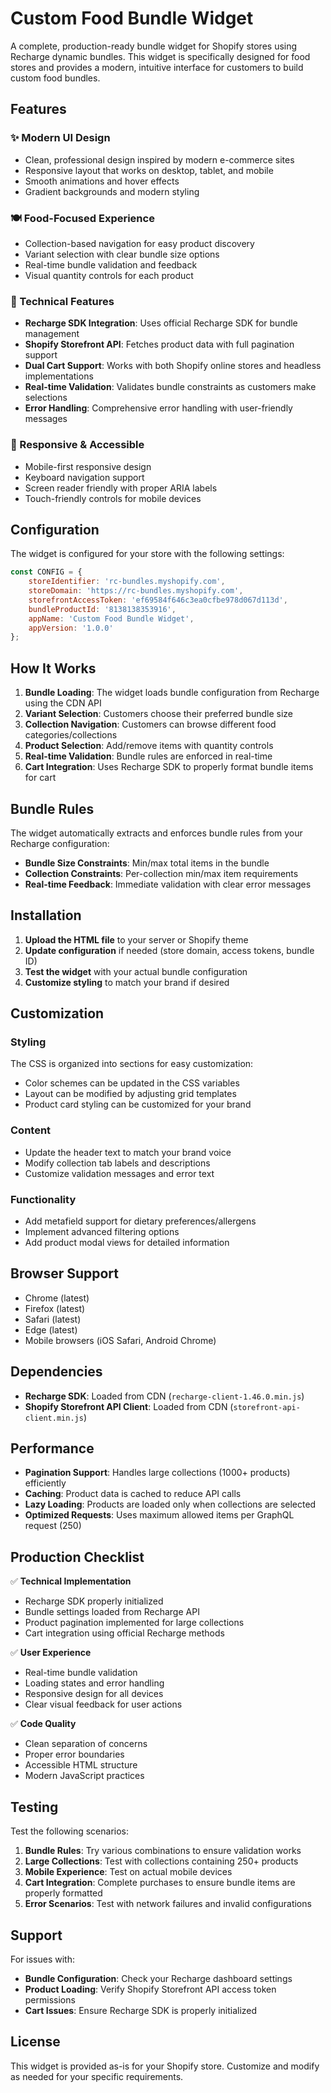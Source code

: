# Custom Food Bundle Widget

A complete, production-ready bundle widget for Shopify stores using Recharge dynamic bundles. This widget is specifically designed for food stores and provides a modern, intuitive interface for customers to build custom food bundles.

## Features

### ✨ Modern UI Design
- Clean, professional design inspired by modern e-commerce sites
- Responsive layout that works on desktop, tablet, and mobile
- Smooth animations and hover effects
- Gradient backgrounds and modern styling

### 🍽️ Food-Focused Experience
- Collection-based navigation for easy product discovery
- Variant selection with clear bundle size options
- Real-time bundle validation and feedback
- Visual quantity controls for each product

### 🔧 Technical Features
- **Recharge SDK Integration**: Uses official Recharge SDK for bundle management
- **Shopify Storefront API**: Fetches product data with full pagination support
- **Dual Cart Support**: Works with both Shopify online stores and headless implementations
- **Real-time Validation**: Validates bundle constraints as customers make selections
- **Error Handling**: Comprehensive error handling with user-friendly messages

### 📱 Responsive & Accessible
- Mobile-first responsive design
- Keyboard navigation support
- Screen reader friendly with proper ARIA labels
- Touch-friendly controls for mobile devices

## Configuration

The widget is configured for your store with the following settings:

```javascript
const CONFIG = {
    storeIdentifier: 'rc-bundles.myshopify.com',
    storeDomain: 'https://rc-bundles.myshopify.com',
    storefrontAccessToken: 'ef69584f646c3ea0cfbe978d067d113d',
    bundleProductId: '8138138353916',
    appName: 'Custom Food Bundle Widget',
    appVersion: '1.0.0'
};
```

## How It Works

1. **Bundle Loading**: The widget loads bundle configuration from Recharge using the CDN API
2. **Variant Selection**: Customers choose their preferred bundle size
3. **Collection Navigation**: Customers can browse different food categories/collections
4. **Product Selection**: Add/remove items with quantity controls
5. **Real-time Validation**: Bundle rules are enforced in real-time
6. **Cart Integration**: Uses Recharge SDK to properly format bundle items for cart

## Bundle Rules

The widget automatically extracts and enforces bundle rules from your Recharge configuration:

- **Bundle Size Constraints**: Min/max total items in the bundle
- **Collection Constraints**: Per-collection min/max item requirements
- **Real-time Feedback**: Immediate validation with clear error messages

## Installation

1. **Upload the HTML file** to your server or Shopify theme
2. **Update configuration** if needed (store domain, access tokens, bundle ID)
3. **Test the widget** with your actual bundle configuration
4. **Customize styling** to match your brand if desired

## Customization

### Styling
The CSS is organized into sections for easy customization:
- Color schemes can be updated in the CSS variables
- Layout can be modified by adjusting grid templates
- Product card styling can be customized for your brand

### Content
- Update the header text to match your brand voice
- Modify collection tab labels and descriptions
- Customize validation messages and error text

### Functionality
- Add metafield support for dietary preferences/allergens
- Implement advanced filtering options
- Add product modal views for detailed information

## Browser Support

- Chrome (latest)
- Firefox (latest)
- Safari (latest)
- Edge (latest)
- Mobile browsers (iOS Safari, Android Chrome)

## Dependencies

- **Recharge SDK**: Loaded from CDN (`recharge-client-1.46.0.min.js`)
- **Shopify Storefront API Client**: Loaded from CDN (`storefront-api-client.min.js`)

## Performance

- **Pagination Support**: Handles large collections (1000+ products) efficiently
- **Caching**: Product data is cached to reduce API calls
- **Lazy Loading**: Products are loaded only when collections are selected
- **Optimized Requests**: Uses maximum allowed items per GraphQL request (250)

## Production Checklist

✅ **Technical Implementation**
- Recharge SDK properly initialized
- Bundle settings loaded from Recharge API
- Product pagination implemented for large collections
- Cart integration using official Recharge methods

✅ **User Experience**
- Real-time bundle validation
- Loading states and error handling
- Responsive design for all devices
- Clear visual feedback for user actions

✅ **Code Quality**
- Clean separation of concerns
- Proper error boundaries
- Accessible HTML structure
- Modern JavaScript practices

## Testing

Test the following scenarios:
1. **Bundle Rules**: Try various combinations to ensure validation works
2. **Large Collections**: Test with collections containing 250+ products
3. **Mobile Experience**: Test on actual mobile devices
4. **Cart Integration**: Complete purchases to ensure bundle items are properly formatted
5. **Error Scenarios**: Test with network failures and invalid configurations

## Support

For issues with:
- **Bundle Configuration**: Check your Recharge dashboard settings
- **Product Loading**: Verify Shopify Storefront API access token permissions
- **Cart Issues**: Ensure Recharge SDK is properly initialized

## License

This widget is provided as-is for your Shopify store. Customize and modify as needed for your specific requirements.
